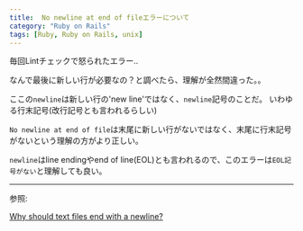 ```yaml
---
title:  No newline at end of fileエラーについて
category: "Ruby on Rails"
tags: [Ruby, Ruby on Rails, unix]
---
```


毎回Lintチェックで怒られたエラー..

なんで最後に新しい行が必要なの？と調べたら、理解が全然間違った。。


ここの`newline`は新しい行の'new line'ではなく、`newline`記号のことだ。
いわゆる行末記号(改行記号とも言われるらしい)

`No newline at end of file`は末尾に新しい行がないではなく、末尾に行末記号がないという理解の方がより正しい。

`newline`はline endingやend of line(EOL)とも言われるので、このエラーは`EOL記号がない`と理解しても良い。

---
参照:

[Why should text files end with a newline?](https://stackoverflow.com/questions/729692/why-should-text-files-end-with-a-newline)
